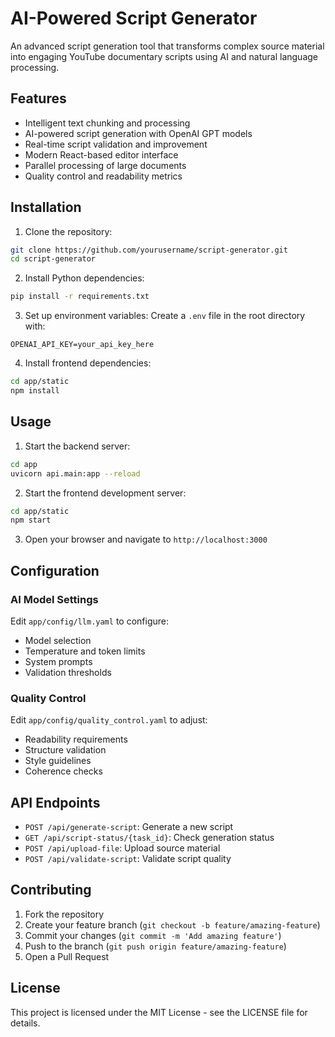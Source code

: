 # AI-Powered Script Generator

An advanced script generation tool that transforms complex source material into engaging YouTube documentary scripts using AI and natural language processing.

## Features

- Intelligent text chunking and processing
- AI-powered script generation with OpenAI GPT models
- Real-time script validation and improvement
- Modern React-based editor interface
- Parallel processing of large documents
- Quality control and readability metrics

## Installation

1. Clone the repository:
```bash
git clone https://github.com/yourusername/script-generator.git
cd script-generator
```

2. Install Python dependencies:
```bash
pip install -r requirements.txt
```

3. Set up environment variables:
Create a `.env` file in the root directory with:
```
OPENAI_API_KEY=your_api_key_here
```

4. Install frontend dependencies:
```bash
cd app/static
npm install
```

## Usage

1. Start the backend server:
```bash
cd app
uvicorn api.main:app --reload
```

2. Start the frontend development server:
```bash
cd app/static
npm start
```

3. Open your browser and navigate to `http://localhost:3000`

## Configuration

### AI Model Settings
Edit `app/config/llm.yaml` to configure:
- Model selection
- Temperature and token limits
- System prompts
- Validation thresholds

### Quality Control
Edit `app/config/quality_control.yaml` to adjust:
- Readability requirements
- Structure validation
- Style guidelines
- Coherence checks

## API Endpoints

- `POST /api/generate-script`: Generate a new script
- `GET /api/script-status/{task_id}`: Check generation status
- `POST /api/upload-file`: Upload source material
- `POST /api/validate-script`: Validate script quality

## Contributing

1. Fork the repository
2. Create your feature branch (`git checkout -b feature/amazing-feature`)
3. Commit your changes (`git commit -m 'Add amazing feature'`)
4. Push to the branch (`git push origin feature/amazing-feature`)
5. Open a Pull Request

## License

This project is licensed under the MIT License - see the LICENSE file for details.
